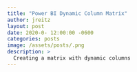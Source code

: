 ```yaml
---
title: "Power BI Dynamic Column Matrix"
author: jreitz
layout: post
date: 2020-0- 12:00:00 -0600
categories: posts
image: /assets/posts/.png
description: >
  Creating a matrix with dynamic columns
---
```


